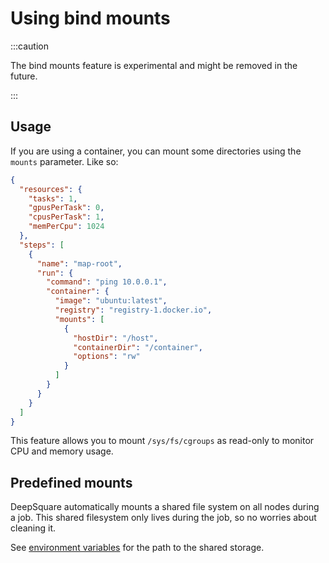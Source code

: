 # Using bind mounts

:::caution

The bind mounts feature is experimental and might be removed in the future.

:::

## Usage

If you are using a container, you can mount some directories using the `mounts` parameter. Like so:

```json title="Workflow"
{
  "resources": {
    "tasks": 1,
    "gpusPerTask": 0,
    "cpusPerTask": 1,
    "memPerCpu": 1024
  },
  "steps": [
    {
      "name": "map-root",
      "run": {
        "command": "ping 10.0.0.1",
        "container": {
          "image": "ubuntu:latest",
          "registry": "registry-1.docker.io",
          "mounts": [
            {
              "hostDir": "/host",
              "containerDir": "/container",
              "options": "rw"
            }
          ]
        }
      }
    }
  ]
}
```

This feature allows you to mount `/sys/fs/cgroups` as read-only to monitor CPU and memory usage.

## Predefined mounts

DeepSquare automatically mounts a shared file system on all nodes during a job. This shared filesystem only lives during the job, so no worries about cleaning it.

See [environment variables](environment-variables) for the path to the shared storage.
